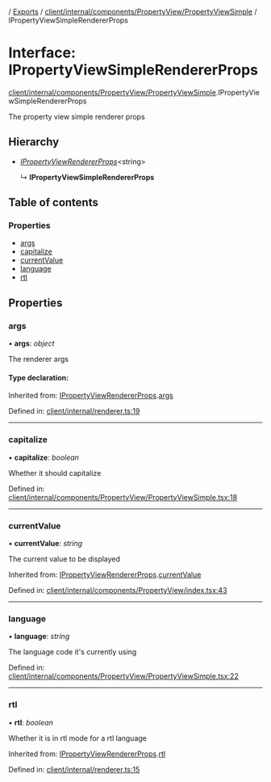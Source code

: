 [](../README.md) / [Exports](../modules.md) / [client/internal/components/PropertyView/PropertyViewSimple](../modules/client_internal_components_propertyview_propertyviewsimple.md) / IPropertyViewSimpleRendererProps

# Interface: IPropertyViewSimpleRendererProps

[client/internal/components/PropertyView/PropertyViewSimple](../modules/client_internal_components_propertyview_propertyviewsimple.md).IPropertyViewSimpleRendererProps

The property view simple renderer props

## Hierarchy

* [*IPropertyViewRendererProps*](client_internal_components_propertyview.ipropertyviewrendererprops.md)<string\>

  ↳ **IPropertyViewSimpleRendererProps**

## Table of contents

### Properties

- [args](client_internal_components_propertyview_propertyviewsimple.ipropertyviewsimplerendererprops.md#args)
- [capitalize](client_internal_components_propertyview_propertyviewsimple.ipropertyviewsimplerendererprops.md#capitalize)
- [currentValue](client_internal_components_propertyview_propertyviewsimple.ipropertyviewsimplerendererprops.md#currentvalue)
- [language](client_internal_components_propertyview_propertyviewsimple.ipropertyviewsimplerendererprops.md#language)
- [rtl](client_internal_components_propertyview_propertyviewsimple.ipropertyviewsimplerendererprops.md#rtl)

## Properties

### args

• **args**: *object*

The renderer args

#### Type declaration:

Inherited from: [IPropertyViewRendererProps](client_internal_components_propertyview.ipropertyviewrendererprops.md).[args](client_internal_components_propertyview.ipropertyviewrendererprops.md#args)

Defined in: [client/internal/renderer.ts:19](https://github.com/onzag/itemize/blob/0e9b128c/client/internal/renderer.ts#L19)

___

### capitalize

• **capitalize**: *boolean*

Whether it should capitalize

Defined in: [client/internal/components/PropertyView/PropertyViewSimple.tsx:18](https://github.com/onzag/itemize/blob/0e9b128c/client/internal/components/PropertyView/PropertyViewSimple.tsx#L18)

___

### currentValue

• **currentValue**: *string*

The current value to be displayed

Inherited from: [IPropertyViewRendererProps](client_internal_components_propertyview.ipropertyviewrendererprops.md).[currentValue](client_internal_components_propertyview.ipropertyviewrendererprops.md#currentvalue)

Defined in: [client/internal/components/PropertyView/index.tsx:43](https://github.com/onzag/itemize/blob/0e9b128c/client/internal/components/PropertyView/index.tsx#L43)

___

### language

• **language**: *string*

The language code it's currently using

Defined in: [client/internal/components/PropertyView/PropertyViewSimple.tsx:22](https://github.com/onzag/itemize/blob/0e9b128c/client/internal/components/PropertyView/PropertyViewSimple.tsx#L22)

___

### rtl

• **rtl**: *boolean*

Whether it is in rtl mode for a rtl language

Inherited from: [IPropertyViewRendererProps](client_internal_components_propertyview.ipropertyviewrendererprops.md).[rtl](client_internal_components_propertyview.ipropertyviewrendererprops.md#rtl)

Defined in: [client/internal/renderer.ts:15](https://github.com/onzag/itemize/blob/0e9b128c/client/internal/renderer.ts#L15)
